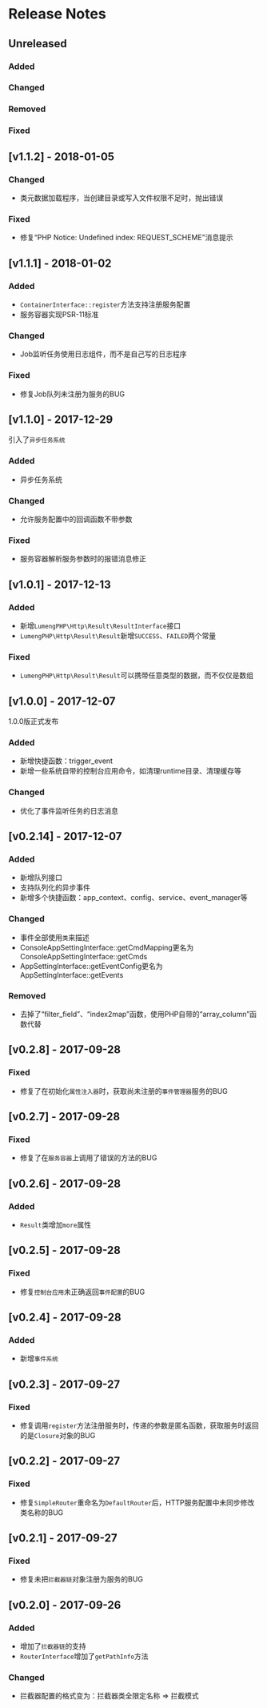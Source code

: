 # Release Notes

## Unreleased

### Added

### Changed

### Removed

### Fixed

## [v1.1.2] - 2018-01-05

### Changed
- 类元数据加载程序，当创建目录或写入文件权限不足时，抛出错误

### Fixed
- 修复“PHP Notice:  Undefined index: REQUEST_SCHEME”消息提示

## [v1.1.1] - 2018-01-02

### Added
- `ContainerInterface::register`方法支持注册服务配置
- 服务容器实现PSR-11标准

### Changed
- Job监听任务使用日志组件，而不是自己写的日志程序

### Fixed
- 修复Job队列未注册为服务的BUG

## [v1.1.0] - 2017-12-29

引入了`异步任务系统`

### Added
- 异步任务系统

### Changed
- 允许服务配置中的回调函数不带参数

### Fixed
- 服务容器解析服务参数时的报错消息修正

## [v1.0.1] - 2017-12-13

### Added
- 新增`LumengPHP\Http\Result\ResultInterface`接口
- `LumengPHP\Http\Result\Result`新增`SUCCESS`、`FAILED`两个常量

### Fixed
- `LumengPHP\Http\Result\Result`可以携带任意类型的数据，而不仅仅是数组

## [v1.0.0] - 2017-12-07

1.0.0版正式发布

### Added
- 新增快捷函数：trigger_event
- 新增一些系统自带的控制台应用命令，如清理runtime目录、清理缓存等

### Changed
- 优化了事件监听任务的日志消息

## [v0.2.14] - 2017-12-07

### Added
- 新增队列接口
- 支持队列化的异步事件
- 新增多个快捷函数：app_context、config、service、event_manager等

### Changed
- 事件全部使用`类`来描述
- ConsoleAppSettingInterface::getCmdMapping更名为ConsoleAppSettingInterface::getCmds
- AppSettingInterface::getEventConfig更名为AppSettingInterface::getEvents

### Removed
- 去掉了“filter_field”、“index2map”函数，使用PHP自带的“array_column”函数代替

## [v0.2.8] - 2017-09-28

### Fixed
- 修复了在初始化`属性注入器`时，获取尚未注册的`事件管理器`服务的BUG

## [v0.2.7] - 2017-09-28

### Fixed
- 修复了在`服务容器`上调用了错误的方法的BUG

## [v0.2.6] - 2017-09-28

### Added
- `Result`类增加`more`属性

## [v0.2.5] - 2017-09-28

### Fixed
- 修复`控制台应用`未正确返回`事件配置`的BUG

## [v0.2.4] - 2017-09-28

### Added
- 新增`事件系统`

## [v0.2.3] - 2017-09-27

### Fixed
- 修复调用`register`方法注册服务时，传递的参数是匿名函数，获取服务时返回的是`Closure`对象的BUG

## [v0.2.2] - 2017-09-27

### Fixed
- 修复`SimpleRouter`重命名为`DefaultRouter`后，HTTP服务配置中未同步修改类名称的BUG

## [v0.2.1] - 2017-09-27

### Fixed
- 修复未把`拦截器链`对象注册为服务的BUG

## [v0.2.0] - 2017-09-26

### Added
- 增加了`拦截器链`的支持
- `RouterInterface`增加了`getPathInfo`方法

### Changed
- 拦截器配置的格式变为：拦截器类全限定名称 => 拦截模式

